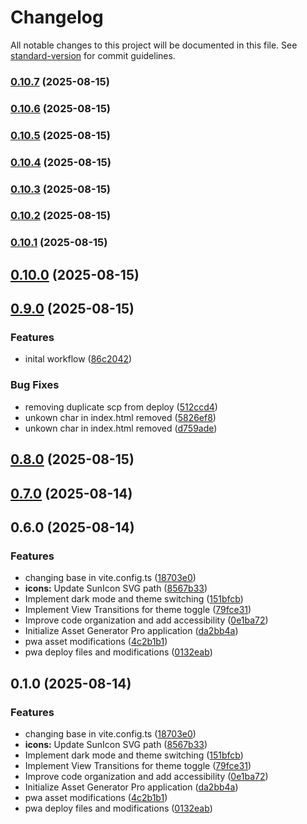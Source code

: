 # Changelog

All notable changes to this project will be documented in this file. See [standard-version](https://github.com/conventional-changelog/standard-version) for commit guidelines.

### [0.10.7](https://github.com/hdfiresky/Problembuddy-deploy/compare/v0.10.6...v0.10.7) (2025-08-15)

### [0.10.6](https://github.com/hdfiresky/Problembuddy-deploy/compare/v0.10.5...v0.10.6) (2025-08-15)

### [0.10.5](https://github.com/hdfiresky/Problembuddy-deploy/compare/v0.10.4...v0.10.5) (2025-08-15)

### [0.10.4](https://github.com/hdfiresky/Problembuddy-deploy/compare/v0.10.3...v0.10.4) (2025-08-15)

### [0.10.3](https://github.com/hdfiresky/Problembuddy-deploy/compare/v0.10.2...v0.10.3) (2025-08-15)

### [0.10.2](https://github.com/hdfiresky/Problembuddy-deploy/compare/v0.10.1...v0.10.2) (2025-08-15)

### [0.10.1](https://github.com/hdfiresky/Problembuddy-deploy/compare/v0.10.0...v0.10.1) (2025-08-15)

## [0.10.0](https://github.com/hdfiresky/Problembuddy-deploy/compare/v0.9.0...v0.10.0) (2025-08-15)

## [0.9.0](https://github.com/hdfiresky/Problembuddy-deploy/compare/v0.8.0...v0.9.0) (2025-08-15)


### Features

* inital workflow ([86c2042](https://github.com/hdfiresky/Problembuddy-deploy/commit/86c204285600e4a999b64fbe6f8a8ddaf9e6d1e0))


### Bug Fixes

* removing duplicate scp from deploy ([512ccd4](https://github.com/hdfiresky/Problembuddy-deploy/commit/512ccd4b07d707297a1d4b3b010aa38869d669b4))
* unkown char in index.html removed ([5826ef8](https://github.com/hdfiresky/Problembuddy-deploy/commit/5826ef8d3b99e7f603bb794f7f6fb97f1f920574))
* unkown char in index.html removed ([d759ade](https://github.com/hdfiresky/Problembuddy-deploy/commit/d759ade5449e7384cef975a801f18b35d03181f0))

## [0.8.0](https://github.com/hdfiresky/Problembuddy-deploy/compare/v0.7.0...v0.8.0) (2025-08-15)

## [0.7.0](https://github.com/hdfiresky/Problembuddy-deploy/compare/v0.6.0...v0.7.0) (2025-08-14)

## 0.6.0 (2025-08-14)


### Features

* changing base in vite.config.ts ([18703e0](https://github.com/hdfiresky/Problembuddy-deploy/commit/18703e048e6e065e7ece7dbe32acfa6745edce9b))
* **icons:** Update SunIcon SVG path ([8567b33](https://github.com/hdfiresky/Problembuddy-deploy/commit/8567b33751a6d3373912a43fc65f892622cb2dc6))
* Implement dark mode and theme switching ([151bfcb](https://github.com/hdfiresky/Problembuddy-deploy/commit/151bfcb103ba84c856af633950affabc60917ab4))
* Implement View Transitions for theme toggle ([79fce31](https://github.com/hdfiresky/Problembuddy-deploy/commit/79fce31a3af33e5630f377762e5efbc3fc14275b))
* Improve code organization and add accessibility ([0e1ba72](https://github.com/hdfiresky/Problembuddy-deploy/commit/0e1ba72093f2cb81e76a3a1b0393e293503f7978))
* Initialize Asset Generator Pro application ([da2bb4a](https://github.com/hdfiresky/Problembuddy-deploy/commit/da2bb4a43486b10b7e42749fe8c5f744d6711303))
* pwa asset modifications ([4c2b1b1](https://github.com/hdfiresky/Problembuddy-deploy/commit/4c2b1b1010d82481870d58c202a0202e00545333))
* pwa deploy files and modifications ([0132eab](https://github.com/hdfiresky/Problembuddy-deploy/commit/0132eabdd75de703160357e850debdf58ae7c5eb))

## 0.1.0 (2025-08-14)


### Features

* changing base in vite.config.ts ([18703e0](https://github.com/hdfiresky/Problembuddy-deploy/commit/18703e048e6e065e7ece7dbe32acfa6745edce9b))
* **icons:** Update SunIcon SVG path ([8567b33](https://github.com/hdfiresky/Problembuddy-deploy/commit/8567b33751a6d3373912a43fc65f892622cb2dc6))
* Implement dark mode and theme switching ([151bfcb](https://github.com/hdfiresky/Problembuddy-deploy/commit/151bfcb103ba84c856af633950affabc60917ab4))
* Implement View Transitions for theme toggle ([79fce31](https://github.com/hdfiresky/Problembuddy-deploy/commit/79fce31a3af33e5630f377762e5efbc3fc14275b))
* Improve code organization and add accessibility ([0e1ba72](https://github.com/hdfiresky/Problembuddy-deploy/commit/0e1ba72093f2cb81e76a3a1b0393e293503f7978))
* Initialize Asset Generator Pro application ([da2bb4a](https://github.com/hdfiresky/Problembuddy-deploy/commit/da2bb4a43486b10b7e42749fe8c5f744d6711303))
* pwa asset modifications ([4c2b1b1](https://github.com/hdfiresky/Problembuddy-deploy/commit/4c2b1b1010d82481870d58c202a0202e00545333))
* pwa deploy files and modifications ([0132eab](https://github.com/hdfiresky/Problembuddy-deploy/commit/0132eabdd75de703160357e850debdf58ae7c5eb))
